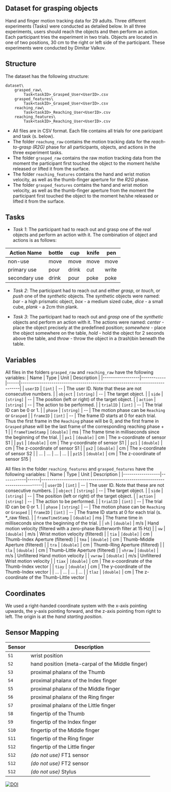 ## Dataset for grasping objects
Hand and finger motion tracking data for 29 adults. Three different experiments (Tasks) were conducted as detailed below. In all three experiments, users should reach the objects and then perform an action.
Each participant tries the experiment in two trials. Objects are located in one of two positions, 30 cm to the right or left side of the participant.
These experiments were conducted by Dimitar Valkov.

## Structure
The dataset has the following structure:

    dataset\
	    grasped_raw\
		    Task<taskID>_Grasped_User<UserID>.csv
		grasped_features\
		    Task<taskID>_Grasped_User<UserID>.csv
	    reaching_raw\
		    Task<taskID>_Reaching_User<UserID>.csv
	    reaching_features\
		    Task<taskID>_Reaching_User<UserID>.csv

- All files are in CSV format. Each file contains all trials for one paricipant and task (s. below).
- The folder `reachung_raw` contains the motion tracking data for the *reach-to-grasp (R2G)* phase for all participants, objects, and actions in the three experiment tasks.
- The folder `grasped_raw` contains the raw motion tracking data from the moment the participant first touched the object to the moment he/she released or lifted it from the surface.
- The folder `reaching_features` contains the hand and wrist motion velocity, as well as the thumb-finger aperture for the *R2G* phase.
- The folder `grasped_features` contains the hand and wrist motion velocity, as well as the thumb-finger aperture from the moment the participant first touched the object to the moment he/she released or lifted it from the surface.

## Tasks
- *Task 1*: The participant had to reach out and grasp one of the *real* objects and perform an action with it. The combination of object and actions is as follows:

| Action Name     | bottle     | cup   | knife | pen   |
|-----------------|------------|-------|-------|-------|
| non-use         | move       | move  | move  | move  |
| primary use     | pour       | drink | cut   | write |
| secondary use   | drink      | pour  | poke  | poke  |

- *Task 2*: The participant had to reach out and either *grasp*, or *touch*, or *push* one of the *synthetic* objects. The synthetic objects were named: *bar* - a high prismatic object, *box* - a medium sized cube, *dice* - a small cube, *plank* - a 2cm thin plank.

- *Task 3*: The participant had to reach out and *grasp* one of the *synthetic* objects and perform an action with it. The actions were named: *center* - place the object precisely at the predefined position; *somewhere* - place the object somewhere on the table, *hold* - hold the object for 2 seconds above the table, and *throw* - throw the object in a (trash)bin beneath the table.

## Variables
All files in the folders `grasped_raw` and `reaching_raw` have the following variables:
| Name             | Type       | Unit | Description                                                                 |
|------------------|------------|------|-----------------------------------------------------------------------------|
| `userID`         | `[int]`    |  --  | The user ID. Note that these are not consecutive numbers.                   |
| `object`         | `[string]` |  --  | The target object.                                                          |
| `side`           | `[string]` |  --  | The position (left or right) of the target object.                          |
| `action`         | `[string]` |  --  | The action to be performed.                                                 |
| `trialID`        | `[int]`    |  --  | The trial ID can be 0 or 1.                                                 |
| `phase`          | `[string]` |  --  | The motion phase can be `Reaching` or `Grasped`                             |
| `frameID`        | `[int]`    |  --  | The frame ID starts at 0 for each trial. Thus the first frame in the `Reaching` phase will be 0, and the first frame in `Grasped` phase will be the last frame of the corresponding reaching phase + 1                    |
| `frameTimeStamp` | `[double]` |  ms  | The frame time in milliseconds since the beginning of the trial.            |
| `px1`            | `[double]` |  cm  | The x-coordinate of sensor S1                                               |
| `py1`            | `[double]` |  cm  | The y-coordinate of sensor S1                                               |
| `pz1`            | `[double]` |  cm  | The z-coordinate of sensor S1                                               |
| `px2`            | `[double]` |  cm  | The x-coordinate of sensor S2                                               |
|       ...        |     ...    |  ... | ...                                                                         |
| `pz15`           | `[double]` |  cm  | The z-coordinate of sensor S15                                              |

All files in the folder `reaching_features` and `grasped_features` have the following variables:
| Name             | Type       | Unit | Description                                                                  |
|------------------|------------|------|------------------------------------------------------------------------------|
| `userID`         | `[int]`    |  --  | The user ID. Note that these are not consecutive numbers.                    |
| `object`         | `[string]` |  --  | The target object.                                                           |
| `side`           | `[string]` |  --  | The position (left or right) of the target object.                           |
| `action`         | `[string]` |  --  | The action to be performed.                                                  |
| `trialID`        | `[int]`    |  --  | The trial ID can be 0 or 1.                                                  |
| `phase`          | `[string]` |  --  | The motion phase can be `Reaching` or `Grasped`                              |
| `frameID`        | `[int]`    |  --  | The frame ID starts at 0 for each trial (s. *_raw files).                    |
| `frameTimeStamp` | `[double]` |  ms  | The frame time in milliseconds since the beginning of the trial.             |
| `vh`             | `[double]` |  m/s | Hand motion velocity (filtered with a zero-phase Butterworth filter at 15 Hz) |
| `vw`             | `[double]` |  m/s | Wrist motion velocity (filtered)                                             |
| `tia`            | `[double]` |  cm  | Thumb-Index Aperture (filtered)                                              |
| `tma`            | `[double]` |  cm  | Thumb-Middle Aperture (filtered)                                             |
| `tra`            | `[double]` |  cm  | Thumb-Ring Aperture (filtered)                                               |
| `tla`            | `[double]` |  cm  | Thumb-Little Aperture (filtered)                                             |
| `vhraw`          | `[double]` |  m/s | Unfiltered Hand motion velocity                                              |
| `vwraw`          | `[double]` |  m/s | Unfiltered Wrist motion velocity                                             |
| `tiax`           | `[double]` |  cm  | The x-coordinate of the Thumb-Index vector                                   |
| `tiay`           | `[double]` |  cm  | The y-coordinate of the Thumb-Index vector                                   |
|       ...        |     ...    |  ... | ...                                                                          |
| `tlaz`           | `[double]` |  cm  | The z-coordinate of the Thumb-Little vector                                  |

## Coordinates
We used a right-handed coordinate system with the x-axis pointing upwards, the y-axis pointing forward, and the z-axis pointing from right to left. The origin is at the *hand starting position*.

## Sensor Mapping

| Sensor | Description                                           |
|--------|-------------------------------------------------------|
| `S1`   | wrist position                                        |
| `S2`   | hand position (meta-carpal of the Middle finger)      |
| `S3`   | proximal phalanx of the Thumb                         |
| `S4`   | proximal phalanx of the Index finger                  |
| `S5`   | proximal phalanx of the Middle finger                 |
| `S6`   | proximal phalanx of the Ring finger                   |
| `S7`   | proximal phalanx of the Little finger                 |
| `S8`   | fingertip of the Thumb                                |
| `S9`   | fingertip of the Index finger                         |
| `S10`  | fingertip of the Middle finger                        |
| `S11`  | fingertip of the Ring finger                          |
| `S12`  | fingertip of the Little finger                        |
| `S12`  | *(do not use)* FT1 sensor                             |
| `S12`  | *(do not use)* FT2 sensor                             |
| `S12`  | *(do not use)* Stylus                                 |


[![DOI](https://zenodo.org/badge/955882786.svg)](https://doi.org/10.5281/zenodo.15096149)
